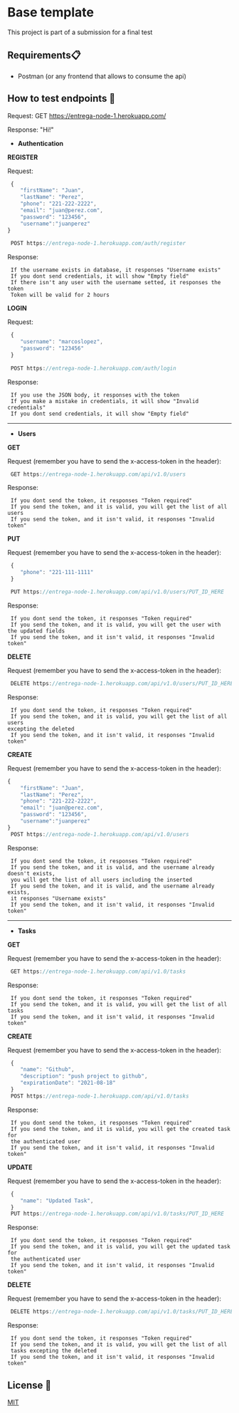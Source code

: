 # Base template 

This project is part of a submission for a final test

## Requirements📋
- Postman (or any frontend that allows to consume the api)

## How to test endpoints 🚀

Request: GET https://entrega-node-1.herokuapp.com/

Response: "Hi!"

- **Authentication**

**REGISTER**

Request:
``` javascript
 {
    "firstName": "Juan",
    "lastName": "Perez",
    "phone": "221-222-2222",
    "email": "juan@perez.com",
    "password": "123456",
    "username":"juanperez"
}
    
 POST https://entrega-node-1.herokuapp.com/auth/register
```

Response:  
```   
 If the username exists in database, it responses "Username exists"
 If you dont send credentials, it will show "Empty field"
 If there isn't any user with the username setted, it responses the token
 Token will be valid for 2 hours
``` 

**LOGIN**

Request:
```javascript
 {
    "username": "marcoslopez",
    "password": "123456"
 }
    
 POST https://entrega-node-1.herokuapp.com/auth/login
```

Response:  
 ```   
  If you use the JSON body, it responses with the token
  If you make a mistake in credentials, it will show "Invalid credentials"
  If you dont send credentials, it will show "Empty field" 
```

---

- **Users**

**GET**

Request (remember you have to send the x-access-token in the header):
```javascript
 GET https://entrega-node-1.herokuapp.com/api/v1.0/users
```

Response:  
 ```   
  If you dont send the token, it responses "Token required"
  If you send the token, and it is valid, you will get the list of all users
  If you send the token, and it isn't valid, it responses "Invalid token" 
```

**PUT**

Request (remember you have to send the x-access-token in the header):
```javascript
 {
    "phone": "221-111-1111"
 } 

 PUT https://entrega-node-1.herokuapp.com/api/v1.0/users/PUT_ID_HERE
```

Response:  
 ```   
  If you dont send the token, it responses "Token required"
  If you send the token, and it is valid, you will get the user with the updated fields
  If you send the token, and it isn't valid, it responses "Invalid token" 
```

**DELETE**

Request (remember you have to send the x-access-token in the header):
```javascript
 DELETE https://entrega-node-1.herokuapp.com/api/v1.0/users/PUT_ID_HERE
```

Response:  
 ```   
  If you dont send the token, it responses "Token required"
  If you send the token, and it is valid, you will get the list of all users 
excepting the deleted
  If you send the token, and it isn't valid, it responses "Invalid token" 
```

**CREATE**

Request (remember you have to send the x-access-token in the header):
```javascript
{
    "firstName": "Juan",
    "lastName": "Perez",
    "phone": "221-222-2222",
    "email": "juan@perez.com",
    "password": "123456",
    "username":"juanperez"
}
 POST https://entrega-node-1.herokuapp.com/api/v1.0/users
```

Response:  
 ```   
  If you dont send the token, it responses "Token required"
  If you send the token, and it is valid, and the username already doesn't exists, 
  you will get the list of all users including the inserted
  If you send the token, and it is valid, and the username already exists, 
  it responses "Username exists"
  If you send the token, and it isn't valid, it responses "Invalid token" 
```

---

- **Tasks**

**GET**

Request (remember you have to send the x-access-token in the header):
```javascript
 GET https://entrega-node-1.herokuapp.com/api/v1.0/tasks
```

Response:  
 ```   
  If you dont send the token, it responses "Token required"
  If you send the token, and it is valid, you will get the list of all tasks
  If you send the token, and it isn't valid, it responses "Invalid token" 
```

**CREATE**

Request (remember you have to send the x-access-token in the header):
```javascript
 { 
    "name": "Github",
    "description": "push project to github",
    "expirationDate": "2021-08-18"
 }
 POST https://entrega-node-1.herokuapp.com/api/v1.0/tasks
```

Response:  
 ```   
  If you dont send the token, it responses "Token required"
  If you send the token, and it is valid, you will get the created task for 
  the authenticated user
  If you send the token, and it isn't valid, it responses "Invalid token" 
```

**UPDATE**

Request (remember you have to send the x-access-token in the header):
```javascript
 { 
    "name": "Updated Task",
 }
 PUT https://entrega-node-1.herokuapp.com/api/v1.0/tasks/PUT_ID_HERE
```

Response:  
 ```   
  If you dont send the token, it responses "Token required"
  If you send the token, and it is valid, you will get the updated task for 
  the authenticated user
  If you send the token, and it isn't valid, it responses "Invalid token" 
```

**DELETE**

Request (remember you have to send the x-access-token in the header):
```javascript
 DELETE https://entrega-node-1.herokuapp.com/api/v1.0/tasks/PUT_ID_HERE
```

Response:  
 ```   
  If you dont send the token, it responses "Token required"
  If you send the token, and it is valid, you will get the list of all
  tasks excepting the deleted
  If you send the token, and it isn't valid, it responses "Invalid token" 
```

## License 📄
[MIT](https://choosealicense.com/licenses/mit/)